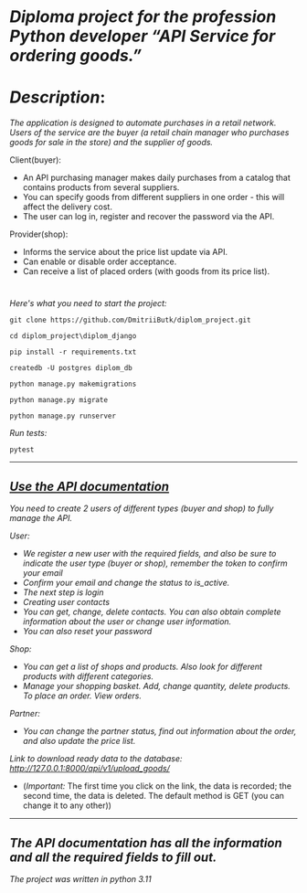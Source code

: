 # ***Diploma project for the profession Python developer “API Service for ordering goods.”***

# *Description*:

*The application is designed to automate purchases in a retail network. Users of the service are the buyer (a retail
chain manager who purchases goods for sale in the store) and the supplier of goods.*

Client(buyer):

* An API purchasing manager makes daily purchases from a catalog that contains products from several suppliers.
* You can specify goods from different suppliers in one order - this will affect the delivery cost.
* The user can log in, register and recover the password via the API.

Provider(shop):

* Informs the service about the price list update via API.
* Can enable or disable order acceptance.
* Can receive a list of placed orders (with goods from its price list).

#

*Here's what you need to start the project:*

```shell
git clone https://github.com/DmitriiButk/diplom_project.git
```

```shell
cd diplom_project\diplom_django
```

```shell
pip install -r requirements.txt
```

```shell
createdb -U postgres diplom_db
````

```shell
python manage.py makemigrations
```

```shell
python manage.py migrate
```

```shell
python manage.py runserver
```

*Run tests:*
```shell
pytest
```
----------------------------------------------------------------
*[Use the API documentation](https://documenter.getpostman.com/view/31517712/2sA3JFCQpU#97c8475a-301c-4f85-bffa-4446b2619179)*
----------------------------------------------------------------
*You need to create 2 users of different types (buyer and shop) to fully manage the API.*

*User:*
* *We register a new user with the required fields, and also be sure to indicate the user type (buyer or shop), remember the token to confirm your email*
* *Confirm your email and change the status to is_active.*
* *The next step is login*
* *Creating user contacts*
* *You can get, change, delete contacts. You can also obtain complete information about the user or change user information.*
* *You can also reset your password*

*Shop:*
* *You can get a list of shops and products. Also look for different products with different categories.*
* *Manage your shopping basket. Add, change quantity, delete products. To place an order. View orders.*

*Partner:*
* *You can change the partner status, find out information about the order, and also update the price list.*

*Link to download ready data to the database:* *http://127.0.0.1:8000/api/v1/upload_goods/*
* (*Important:*
The first time you click on the link, the data is recorded; the second time, the data is deleted. The default method is GET (you can change it to any other))
----------------------------------------------------------------
*The API documentation has all the information and all the required fields to fill out.*
----------------------------------------------------------------
*The project was written in python 3.11*




